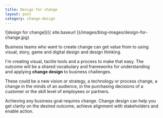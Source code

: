 ```yaml
---
title: Design for change
layout: post
category: change-design
---
```


![design for change]({{ site.baseurl }}/images/blog-images/design-for-change.jpg)


Business teams who want to create change can get value from to using visual, story, game and digital design and design thinking.

I'm creating visual, tactile tools and a process to make that easy. The outcome will be a shared vocabulary and frameworks for understanding and applying **change design** to business challenges.

These could be a new vision or strategy, a technology or process change, a change in the minds of an audience, in the purchasing decisions of a customer or the skill level of employees or partners.

Achieving any business goal requires change. Change design can help you get clarity on the desired outcome, achieve alignment with stakeholders and enable action.
